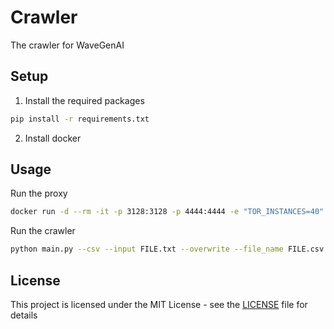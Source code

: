 # Crawler
The crawler for WaveGenAI

## Setup

1. Install the required packages
```bash
pip install -r requirements.txt
```

2. Install docker

## Usage

Run the proxy
```bash
docker run -d --rm -it -p 3128:3128 -p 4444:4444 -e "TOR_INSTANCES=40" zhaowde/rotating-tor-http-proxy
```

Run the crawler
```bash
python main.py --csv --input FILE.txt --overwrite --file_name FILE.csv --num_processes 40
```

## License

This project is licensed under the MIT License - see the [LICENSE](LICENSE) file for details